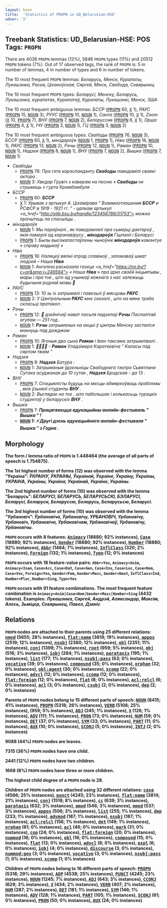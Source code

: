 ```yaml
---
layout: base
title:  'Statistics of PROPN in UD_Belarusian-HSE'
udver: '2'
---
```


## Treebank Statistics: UD_Belarusian-HSE: POS Tags: `PROPN`

There are 4036 `PROPN` lemmas (13%), 5846 `PROPN` types (11%) and 20512 `PROPN` tokens (7%).
Out of 17 observed tags, the rank of `PROPN` is: 5 in number of lemmas, 4 in number of types and 6 in number of tokens.

The 10 most frequent `PROPN` lemmas: <em>Беларусь, Менск, Курапаты, Лукашэнка, Расея, Ціханоўская, Сяргей, Мінск, Свабода, Севярынец</em>

The 10 most frequent `PROPN` types:  <em>Беларусі, Менску, Беларусь, Лукашэнка, курапатах, Курапатаў, Курапаты, Лукашэнкі, Менск, ЗША</em>

The 10 most frequent ambiguous lemmas: <em>БССР</em> (<tt><a href="be_hse-pos-PROPN.html">PROPN</a></tt> 60, <tt><a href="be_hse-pos-X.html">X</a></tt> 1), <em>РАУС</em> (<tt><a href="be_hse-pos-PROPN.html">PROPN</a></tt> 15, <tt><a href="be_hse-pos-NOUN.html">NOUN</a></tt> 3), <em>РУУС</em> (<tt><a href="be_hse-pos-PROPN.html">PROPN</a></tt> 10, <tt><a href="be_hse-pos-NOUN.html">NOUN</a></tt> 1), <em>Санта</em> (<tt><a href="be_hse-pos-PROPN.html">PROPN</a></tt> 10, <tt><a href="be_hse-pos-X.html">X</a></tt> 1), <em>Zoom</em> (<tt><a href="be_hse-pos-X.html">X</a></tt> 10, <tt><a href="be_hse-pos-PROPN.html">PROPN</a></tt> 7), <em>ВНУ</em> (<tt><a href="be_hse-pos-PROPN.html">PROPN</a></tt> 7, <tt><a href="be_hse-pos-NOUN.html">NOUN</a></tt> 2), <em>Белоруссия</em> (<tt><a href="be_hse-pos-PROPN.html">PROPN</a></tt> 6, <tt><a href="be_hse-pos-X.html">X</a></tt> 1), <em>Орша</em> (<tt><a href="be_hse-pos-PROPN.html">PROPN</a></tt> 4, <tt><a href="be_hse-pos-X.html">X</a></tt> 1), <em>ІЧУ</em> (<tt><a href="be_hse-pos-PROPN.html">PROPN</a></tt> 3, <tt><a href="be_hse-pos-NOUN.html">NOUN</a></tt> 1), <em>ГЦ</em> (<tt><a href="be_hse-pos-PROPN.html">PROPN</a></tt> 3, <tt><a href="be_hse-pos-NOUN.html">NOUN</a></tt> 2)

The 10 most frequent ambiguous types:  <em>Свабоды</em> (<tt><a href="be_hse-pos-PROPN.html">PROPN</a></tt> 76, <tt><a href="be_hse-pos-NOUN.html">NOUN</a></tt> 3), <em>БССР</em> (<tt><a href="be_hse-pos-PROPN.html">PROPN</a></tt> 60, <tt><a href="be_hse-pos-X.html">X</a></tt> 1), <em>мінздароўя</em> (<tt><a href="be_hse-pos-NOUN.html">NOUN</a></tt> 1, <tt><a href="be_hse-pos-PROPN.html">PROPN</a></tt> 1), <em>Ніва</em> (<tt><a href="be_hse-pos-PROPN.html">PROPN</a></tt> 16, <tt><a href="be_hse-pos-NOUN.html">NOUN</a></tt> 1), <em>РАУС</em> (<tt><a href="be_hse-pos-PROPN.html">PROPN</a></tt> 13, <tt><a href="be_hse-pos-NOUN.html">NOUN</a></tt> 2), <em>Рэчы</em> (<tt><a href="be_hse-pos-PROPN.html">PROPN</a></tt> 12, <tt><a href="be_hse-pos-NOUN.html">NOUN</a></tt> 1), <em>Раман</em> (<tt><a href="be_hse-pos-PROPN.html">PROPN</a></tt> 10, <tt><a href="be_hse-pos-NOUN.html">NOUN</a></tt> 1), <em>Надзея</em> (<tt><a href="be_hse-pos-PROPN.html">PROPN</a></tt> 8, <tt><a href="be_hse-pos-NOUN.html">NOUN</a></tt> 1), <em>ВНУ</em> (<tt><a href="be_hse-pos-PROPN.html">PROPN</a></tt> 7, <tt><a href="be_hse-pos-NOUN.html">NOUN</a></tt> 2), <em>Вышка</em> (<tt><a href="be_hse-pos-PROPN.html">PROPN</a></tt> 7, <tt><a href="be_hse-pos-NOUN.html">NOUN</a></tt> 1)


* <em>Свабоды</em>
  * <tt><a href="be_hse-pos-PROPN.html">PROPN</a></tt> 76: <em>Пра гэта карэспандэнту <b>Свабоды</b> паведамілі сваякі актора .</em>
  * <tt><a href="be_hse-pos-NOUN.html">NOUN</a></tt> 3: <em>Хведар Грувіч з каверам на песню « <b>Свабоды</b> не стрымаць » гурта Крамбамбуля .</em>
* <em>БССР</em>
  * <tt><a href="be_hse-pos-PROPN.html">PROPN</a></tt> 60: <em><b>БССР</b></em>
  * <tt><a href="be_hse-pos-X.html">X</a></tt> 1: <em>Урывак з артыкул А. Ціхамірава " Взаимоотношения <b>БССР</b> и РСФСР в 1919 - 1921 гг. " - цалкам артыкул <a_href="http://elib.bsu.by/handle/123456789/31753"> можна прачытаць па спасылцы </a> .</em>
* <em>мінздароўя</em>
  * <tt><a href="be_hse-pos-NOUN.html">NOUN</a></tt> 1: <em>Мы параўналі , як паведамлялі пра сьмерці дактароў , якія памерлі ад каранавірусу , <b>мінздароўя</b> Гішпаніі і Беларусі</em>
  * <tt><a href="be_hse-pos-PROPN.html">PROPN</a></tt> 1: <em>Былы высокапастаўлены чыноўнік <b>мінздароўя</b> камэнтуе « справу мэдыкаў »</em>
* <em>Ніва</em>
  * <tt><a href="be_hse-pos-PROPN.html">PROPN</a></tt> 16: <em>Наляцеў вялікі атрад сілавікоў , запакаваў шмат людзей – Наша <b>Ніва</b></em>
  * <tt><a href="be_hse-pos-NOUN.html">NOUN</a></tt> 1: <em>Ангеліна расказала газеце <a_href="https://nn.by/?c=ar&amp;i=249594"> « Наша <b>Ніва</b> » </a> пра ідэю сваёй ініцыятывы , мары і пра тое , што ад учынкаў кожнага з нас залежыць будычыня роднай мовы 👏</em>
* <em>РАУС</em>
  * <tt><a href="be_hse-pos-PROPN.html">PROPN</a></tt> 13: <em>10 зь іх затрымалі і павезьлі ў мясцовы <b>РАУС</b> .</em>
  * <tt><a href="be_hse-pos-NOUN.html">NOUN</a></tt> 2: <em>У Цэнтральным <b>РАУС</b> мне сказалі , што на мяне трэба скласьці пратакол .</em>
* <em>Рэчы</em>
  * <tt><a href="be_hse-pos-PROPN.html">PROPN</a></tt> 12: <em>📌 дзейнічаў нават пасьля падзелаў <b>Рэчы</b> Паспалітай агулам — 251 год .</em>
  * <tt><a href="be_hse-pos-NOUN.html">NOUN</a></tt> 1: <em><b>Рэчы</b> затрыманых на акцыі ў цэнтры Менску засталіся мокнуць пад дажджом</em>
* <em>Раман</em>
  * <tt><a href="be_hse-pos-PROPN.html">PROPN</a></tt> 10: <em>Ягоныя два сына <b>Раман</b> і Іван таксама затрымлівалі .</em>
  * <tt><a href="be_hse-pos-NOUN.html">NOUN</a></tt> 1: <em>🔪🌾🌾🌾 - <b>Раман</b> Уладзімера Караткевіча “ Каласы пад сярпом тваім ”</em>
* <em>Надзея</em>
  * <tt><a href="be_hse-pos-PROPN.html">PROPN</a></tt> 8: <em><b>Надзея</b> Батура :</em>
  * <tt><a href="be_hse-pos-NOUN.html">NOUN</a></tt> 1: <em>Затрыманыя ўдзельніцы Свабоднага тэатра Сьвятлана Сугака асуджаная да 10 сутак , <b>Надзея</b> Бродская - да 13 .</em>
* <em>ВНУ</em>
  * <tt><a href="be_hse-pos-PROPN.html">PROPN</a></tt> 7: <em>Спэцыялісты будуць на месцы абмяркоўваць праблемы , якія ўзьнялі студэнты <b>ВНУ</b> .</em>
  * <tt><a href="be_hse-pos-NOUN.html">NOUN</a></tt> 2: <em>Выглядае на тое , што пабольшае і колькасьць турэцкіх студэнтаў у беларускіх <b>ВНУ</b> .</em>
* <em>Вышка</em>
  * <tt><a href="be_hse-pos-PROPN.html">PROPN</a></tt> 7: <em><strong> Працягваецца адукацыйны анлайн-фестываль " <b>Вышка</b> " !</em>
  * <tt><a href="be_hse-pos-NOUN.html">NOUN</a></tt> 1: <em>⚡️ <strong> Другі дзень адукацыйнага анлайн-фестываля " <b>Вышка</b> " з Годна . </strong></em>

## Morphology

The form / lemma ratio of `PROPN` is 1.448464 (the average of all parts of speech is 1.754875).

The 1st highest number of forms (12) was observed with the lemma “Украіна”: <em>ЎКРАІНУ, ЎКРАІНЫ, Ўкраінай, Ўкраіне, Ўкраіну, Ўкраіны, УКРАІНА, Украiны, Украіна, Украінай, Украіне, Украіны</em>.

The 2nd highest number of forms (10) was observed with the lemma “Беларусь”: <em>БЕЛАРУСІ, БЕЛАРУСЬ, БЕЛАРУСЬСЮ, БЭЛАРУСІ, Беларусi, Беларуси, Беларуссю, Беларусь, Беларусьсю, Беларусі</em>.

The 3rd highest number of forms (10) was observed with the lemma “Урбановіч”: <em>Ўрбановіча, Ўрбановічу, УРБАНОВІЧ, Урбановiчу, Урбановіч, Урбановіча, Урбановічам, Урбановічаў, Урбановічу, Урбановічы</em>.

`PROPN` occurs with 8 features: <tt><a href="be_hse-feat-Animacy.html">Animacy</a></tt> (18880; 92% instances), <tt><a href="be_hse-feat-Case.html">Case</a></tt> (18880; 92% instances), <tt><a href="be_hse-feat-Gender.html">Gender</a></tt> (18880; 92% instances), <tt><a href="be_hse-feat-Number.html">Number</a></tt> (18880; 92% instances), <tt><a href="be_hse-feat-Abbr.html">Abbr</a></tt> (1464; 7% instances), <tt><a href="be_hse-feat-InflClass.html">InflClass</a></tt> (320; 2% instances), <tt><a href="be_hse-feat-Foreign.html">Foreign</a></tt> (132; 1% instances), <tt><a href="be_hse-feat-Typo.html">Typo</a></tt> (12; 0% instances)

`PROPN` occurs with 18 feature-value pairs: `Abbr=Yes`, `Animacy=Anim`, `Animacy=Inan`, `Case=Acc`, `Case=Dat`, `Case=Gen`, `Case=Ins`, `Case=Loc`, `Case=Nom`, `Case=Voc`, `Foreign=Yes`, `Gender=Fem`, `Gender=Masc`, `Gender=Neut`, `InflClass=Ind`, `Number=Plur`, `Number=Sing`, `Typo=Yes`

`PROPN` occurs with 91 feature combinations.
The most frequent feature combination is `Animacy=Anim|Case=Nom|Gender=Masc|Number=Sing` (4432 tokens).
Examples: <em>Лукашэнка, Сяргей, Андрэй, Аляксандар, Максім, Алесь, Зьміцер, Севярынец, Павел, Дзяніс</em>


## Relations

`PROPN` nodes are attached to their parents using 25 different relations: <tt><a href="be_hse-dep-nmod.html">nmod</a></tt> (5655; 28% instances), <tt><a href="be_hse-dep-flat-name.html">flat:name</a></tt> (3819; 19% instances), <tt><a href="be_hse-dep-appos.html">appos</a></tt> (2519; 12% instances), <tt><a href="be_hse-dep-nsubj.html">nsubj</a></tt> (2360; 12% instances), <tt><a href="be_hse-dep-obl.html">obl</a></tt> (2351; 11% instances), <tt><a href="be_hse-dep-conj.html">conj</a></tt> (1399; 7% instances), <tt><a href="be_hse-dep-root.html">root</a></tt> (959; 5% instances), <tt><a href="be_hse-dep-obj.html">obj</a></tt> (516; 3% instances), <tt><a href="be_hse-dep-iobj.html">iobj</a></tt> (284; 1% instances), <tt><a href="be_hse-dep-parataxis.html">parataxis</a></tt> (195; 1% instances), <tt><a href="be_hse-dep-list.html">list</a></tt> (177; 1% instances), <tt><a href="be_hse-dep-nsubj-pass.html">nsubj:pass</a></tt> (63; 0% instances), <tt><a href="be_hse-dep-vocative.html">vocative</a></tt> (39; 0% instances), <tt><a href="be_hse-dep-compound.html">compound</a></tt> (35; 0% instances), <tt><a href="be_hse-dep-orphan.html">orphan</a></tt> (32; 0% instances), <tt><a href="be_hse-dep-obl-agent.html">obl:agent</a></tt> (30; 0% instances), <tt><a href="be_hse-dep-xcomp.html">xcomp</a></tt> (22; 0% instances), <tt><a href="be_hse-dep-advcl.html">advcl</a></tt> (12; 0% instances), <tt><a href="be_hse-dep-ccomp.html">ccomp</a></tt> (12; 0% instances), <tt><a href="be_hse-dep-flat-foreign.html">flat:foreign</a></tt> (12; 0% instances), <tt><a href="be_hse-dep-flat.html">flat</a></tt> (8; 0% instances), <tt><a href="be_hse-dep-acl-relcl.html">acl:relcl</a></tt> (6; 0% instances), <tt><a href="be_hse-dep-acl.html">acl</a></tt> (3; 0% instances), <tt><a href="be_hse-dep-csubj.html">csubj</a></tt> (2; 0% instances), <tt><a href="be_hse-dep-dep.html">dep</a></tt> (2; 0% instances)

Parents of `PROPN` nodes belong to 15 different parts of speech: <tt><a href="be_hse-pos-NOUN.html">NOUN</a></tt> (8415; 41% instances), <tt><a href="be_hse-pos-PROPN.html">PROPN</a></tt> (5318; 26% instances), <tt><a href="be_hse-pos-VERB.html">VERB</a></tt> (5108; 25% instances),  (959; 5% instances), <tt><a href="be_hse-pos-ADJ.html">ADJ</a></tt> (245; 1% instances), <tt><a href="be_hse-pos-X.html">X</a></tt> (126; 1% instances), <tt><a href="be_hse-pos-ADV.html">ADV</a></tt> (111; 1% instances), <tt><a href="be_hse-pos-PRON.html">PRON</a></tt> (73; 0% instances), <tt><a href="be_hse-pos-NUM.html">NUM</a></tt> (59; 0% instances), <tt><a href="be_hse-pos-DET.html">DET</a></tt> (37; 0% instances), <tt><a href="be_hse-pos-SYM.html">SYM</a></tt> (33; 0% instances), <tt><a href="be_hse-pos-PART.html">PART</a></tt> (11; 0% instances), <tt><a href="be_hse-pos-AUX.html">AUX</a></tt> (10; 0% instances), <tt><a href="be_hse-pos-SCONJ.html">SCONJ</a></tt> (5; 0% instances), <tt><a href="be_hse-pos-INTJ.html">INTJ</a></tt> (2; 0% instances)

9088 (44%) `PROPN` nodes are leaves.

7315 (36%) `PROPN` nodes have one child.

2441 (12%) `PROPN` nodes have two children.

1668 (8%) `PROPN` nodes have three or more children.

The highest child degree of a `PROPN` node is 28.

Children of `PROPN` nodes are attached using 32 different relations: <tt><a href="be_hse-dep-case.html">case</a></tt> (4566; 25% instances), <tt><a href="be_hse-dep-punct.html">punct</a></tt> (4245; 23% instances), <tt><a href="be_hse-dep-flat-name.html">flat:name</a></tt> (3814; 21% instances), <tt><a href="be_hse-dep-conj.html">conj</a></tt> (1518; 8% instances), <tt><a href="be_hse-dep-cc.html">cc</a></tt> (639; 3% instances), <tt><a href="be_hse-dep-parataxis.html">parataxis</a></tt> (632; 3% instances), <tt><a href="be_hse-dep-amod.html">amod</a></tt> (546; 3% instances), <tt><a href="be_hse-dep-nmod.html">nmod</a></tt> (537; 3% instances), <tt><a href="be_hse-dep-appos.html">appos</a></tt> (506; 3% instances), <tt><a href="be_hse-dep-list.html">list</a></tt> (255; 1% instances), <tt><a href="be_hse-dep-dep.html">dep</a></tt> (233; 1% instances), <tt><a href="be_hse-dep-advmod.html">advmod</a></tt> (187; 1% instances), <tt><a href="be_hse-dep-nsubj.html">nsubj</a></tt> (187; 1% instances), <tt><a href="be_hse-dep-acl-relcl.html">acl:relcl</a></tt> (156; 1% instances), <tt><a href="be_hse-dep-det.html">det</a></tt> (149; 1% instances), <tt><a href="be_hse-dep-orphan.html">orphan</a></tt> (61; 0% instances), <tt><a href="be_hse-dep-acl.html">acl</a></tt> (46; 0% instances), <tt><a href="be_hse-dep-mark.html">mark</a></tt> (31; 0% instances), <tt><a href="be_hse-dep-cop.html">cop</a></tt> (24; 0% instances), <tt><a href="be_hse-dep-flat-foreign.html">flat:foreign</a></tt> (20; 0% instances), <tt><a href="be_hse-dep-nummod.html">nummod</a></tt> (16; 0% instances), <tt><a href="be_hse-dep-obl.html">obl</a></tt> (16; 0% instances), <tt><a href="be_hse-dep-compound.html">compound</a></tt> (15; 0% instances), <tt><a href="be_hse-dep-flat.html">flat</a></tt> (13; 0% instances), <tt><a href="be_hse-dep-advcl.html">advcl</a></tt> (8; 0% instances), <tt><a href="be_hse-dep-expl.html">expl</a></tt> (6; 0% instances), <tt><a href="be_hse-dep-iobj.html">iobj</a></tt> (4; 0% instances), <tt><a href="be_hse-dep-discourse.html">discourse</a></tt> (3; 0% instances), <tt><a href="be_hse-dep-nummod-gov.html">nummod:gov</a></tt> (3; 0% instances), <tt><a href="be_hse-dep-vocative.html">vocative</a></tt> (3; 0% instances), <tt><a href="be_hse-dep-nsubj-pass.html">nsubj:pass</a></tt> (1; 0% instances), <tt><a href="be_hse-dep-xcomp.html">xcomp</a></tt> (1; 0% instances)

Children of `PROPN` nodes belong to 16 different parts of speech: <tt><a href="be_hse-pos-PROPN.html">PROPN</a></tt> (5318; 29% instances), <tt><a href="be_hse-pos-ADP.html">ADP</a></tt> (4538; 25% instances), <tt><a href="be_hse-pos-PUNCT.html">PUNCT</a></tt> (4245; 23% instances), <tt><a href="be_hse-pos-NOUN.html">NOUN</a></tt> (1245; 7% instances), <tt><a href="be_hse-pos-ADJ.html">ADJ</a></tt> (643; 3% instances), <tt><a href="be_hse-pos-CCONJ.html">CCONJ</a></tt> (629; 3% instances), <tt><a href="be_hse-pos-X.html">X</a></tt> (434; 2% instances), <tt><a href="be_hse-pos-VERB.html">VERB</a></tt> (407; 2% instances), <tt><a href="be_hse-pos-NUM.html">NUM</a></tt> (287; 2% instances), <tt><a href="be_hse-pos-DET.html">DET</a></tt> (181; 1% instances), <tt><a href="be_hse-pos-SYM.html">SYM</a></tt> (146; 1% instances), <tt><a href="be_hse-pos-ADV.html">ADV</a></tt> (128; 1% instances), <tt><a href="be_hse-pos-PART.html">PART</a></tt> (105; 1% instances), <tt><a href="be_hse-pos-SCONJ.html">SCONJ</a></tt> (61; 0% instances), <tt><a href="be_hse-pos-PRON.html">PRON</a></tt> (50; 0% instances), <tt><a href="be_hse-pos-AUX.html">AUX</a></tt> (24; 0% instances)

